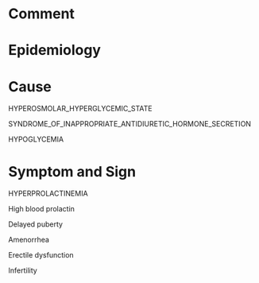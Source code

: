 # Comment

# Epidemiology

# Cause

HYPEROSMOLAR_HYPERGLYCEMIC_STATE

SYNDROME_OF_INAPPROPRIATE_ANTIDIURETIC_HORMONE_SECRETION

HYPOGLYCEMIA

# Symptom and Sign

HYPERPROLACTINEMIA

High blood prolactin

Delayed puberty

Amenorrhea

Erectile dysfunction

Infertility

